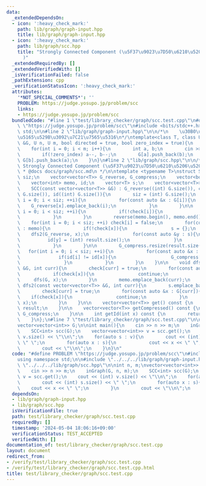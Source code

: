 ```yaml
---
data:
  _extendedDependsOn:
  - icon: ':heavy_check_mark:'
    path: lib/graph/graph-input.hpp
    title: lib/graph/graph-input.hpp
  - icon: ':heavy_check_mark:'
    path: lib/graph/scc.hpp
    title: "Strongly Connected Component (\u5F37\u9023\u7D50\u6210\u5206\u5206\u89E3\
      )"
  _extendedRequiredBy: []
  _extendedVerifiedWith: []
  _isVerificationFailed: false
  _pathExtension: cpp
  _verificationStatusIcon: ':heavy_check_mark:'
  attributes:
    '*NOT_SPECIAL_COMMENTS*': ''
    PROBLEM: https://judge.yosupo.jp/problem/scc
    links:
    - https://judge.yosupo.jp/problem/scc
  bundledCode: "#line 1 \"test/library_checker/graph/scc.test.cpp\"\n#define PROBLEM\
    \ \"https://judge.yosupo.jp/problem/scc\"\n#include <bits/stdc++.h>\nusing namespace\
    \ std;\n\n#line 2 \"lib/graph/graph-input.hpp\"\n\n/*\n    \u30B0\u30E9\u30D5\u306E\
    \u5165\u529B\u3092\u7C21\u7565\u5316\n*/\ntemplate<class T, class U>\nvoid inGraph(vector<vector<T>>\
    \ &G, U n, U m, bool directed = true, bool zero_index = true){\n    G.resize(n);\n\
    \    for(int i = 0; i < m; i++){\n        int a, b;\n        cin >> a >> b;\n\
    \        if(!zero_index) a--, b--;\n        G[a].push_back(b);\n        if(!directed)\
    \ G[b].push_back(a);\n    }\n}\n#line 2 \"lib/graph/scc.hpp\"\n\n/**\n * @brief\
    \ Strongly Connected Component (\u5F37\u9023\u7D50\u6210\u5206\u5206\u89E3)\n\
    \ * @docs docs/graph/scc.md\n */\n\ntemplate <typename T>\nstruct SCC{\n    int\
    \ siz;\n    vector<vector<T>> G_reverse, G_compress;\n    vector<bool> check;\n\
    \    vector<int> memo, id;\n    vector<T> s;\n    vector<vector<T>> result;\n\n\
    \    SCC(const vector<vector<T>> &G) : G_reverse((int) G.size()), check((int)\
    \ G.size()), id((int) G.size()){\n        siz = (int) G.size();\n        for(int\
    \ i = 0; i < siz; ++i){\n            for(const auto &x : G[i]){\n            \
    \    G_reverse[x].emplace_back(i);\n            }\n        }\n\n        for(int\
    \ i = 0; i < siz; ++i){\n            if(!check[i]){\n                dfs(G, i);\n\
    \            }\n        }\n        reverse(memo.begin(), memo.end());\n\n    \
    \    for(int i = 0; i < siz; ++i) check[i] = false;\n        for(const auto &x\
    \ : memo){\n            if(!check[x]){\n                s = {};\n            \
    \    dfs2(G_reverse, x);\n                for(const auto &y : s){\n          \
    \          id[y] = (int) result.size();\n                }\n                result.emplace_back(s);\n\
    \            }\n        }\n\n        G_compress.resize(result.size());\n     \
    \   for(int i = 0; i < siz; ++i){\n            for(const auto &x : G[i]){\n  \
    \              if(id[i] != id[x]){\n                    G_compress[id[i]].emplace_back(id[x]);\n\
    \                }\n            }\n        }\n    }\n\n    void dfs(const vector<vector<T>>\
    \ &G, int curr){\n        check[curr] = true;\n        for(const auto &x : G[curr]){\n\
    \            if(check[x]){\n                continue;\n            }\n       \
    \     dfs(G, x);\n        }\n        memo.emplace_back(curr);\n    }\n\n    void\
    \ dfs2(const vector<vector<T>> &G, int curr){\n        s.emplace_back(curr);\n\
    \        check[curr] = true;\n        for(const auto &x : G[curr]){\n        \
    \    if(check[x]){\n                continue;\n            }\n            dfs2(G,\
    \ x);\n        }\n    }\n\n    vector<vector<T>> get() const {\n        return\
    \ result;\n    }\n\n    vector<vector<T>> getCompressed() const {\n        return\
    \ G_compress;\n    }\n\n    int getId(int x) const {\n        return id[x];\n\
    \    }\n};\n#line 7 \"test/library_checker/graph/scc.test.cpp\"\n\nint n, m;\n\
    vector<vector<int>> G;\n\nint main(){\n    cin >> n >> m;\n    inGraph(G, n, m);\n\
    \    SCC<int> scc(G);\n    vector<vector<int>> v = scc.get();\n    cout << (int)\
    \ v.size() << \"\\n\";\n    for(auto s : v){\n        cout << (int) s.size() <<\
    \ \" \";\n        for(auto x : s){\n            cout << x << \" \";\n        }\n\
    \        cout << \"\\n\";\n    }\n}\n"
  code: "#define PROBLEM \"https://judge.yosupo.jp/problem/scc\"\n#include <bits/stdc++.h>\n\
    using namespace std;\n\n#include \"../../../lib/graph/graph-input.hpp\"\n#include\
    \ \"../../../lib/graph/scc.hpp\"\n\nint n, m;\nvector<vector<int>> G;\n\nint main(){\n\
    \    cin >> n >> m;\n    inGraph(G, n, m);\n    SCC<int> scc(G);\n    vector<vector<int>>\
    \ v = scc.get();\n    cout << (int) v.size() << \"\\n\";\n    for(auto s : v){\n\
    \        cout << (int) s.size() << \" \";\n        for(auto x : s){\n        \
    \    cout << x << \" \";\n        }\n        cout << \"\\n\";\n    }\n}"
  dependsOn:
  - lib/graph/graph-input.hpp
  - lib/graph/scc.hpp
  isVerificationFile: true
  path: test/library_checker/graph/scc.test.cpp
  requiredBy: []
  timestamp: '2024-05-04 18:06:16+09:00'
  verificationStatus: TEST_ACCEPTED
  verifiedWith: []
documentation_of: test/library_checker/graph/scc.test.cpp
layout: document
redirect_from:
- /verify/test/library_checker/graph/scc.test.cpp
- /verify/test/library_checker/graph/scc.test.cpp.html
title: test/library_checker/graph/scc.test.cpp
---
```

